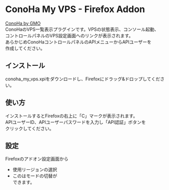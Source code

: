 # ConoHa My VPS - Firefox Addon

[ConoHa by GMO](http://conoha.jp/)  
ConoHaのVPS一覧表示プラグインです。VPSの状態表示、コンソール起動、  
コントロールパネルのVPS設定画面へのリンクが表示されます。  
あらかじめConoHaコントロールパネルのAPIメニューからAPIユーザーを  
作成してください。  
  
## インストール
conoha_my_vps.xpiをダウンロードし、Firefoxにドラッグ&ドロップしてください。  
  
## 使い方
インストールするとFirefoxの右上に「C」マークが表示されます。  
APIユーザーID、APIユーザーパスワードを入力し「API認証」ボタンを  
クリックしてください。  
  
## 設定
Firefoxのアドオン設定画面から  
* 使用リージョンの選択  
* このはモードの切替が  
できます。
